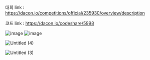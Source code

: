대회 link : https://dacon.io/competitions/official/235930/overview/description


코드 link : https://dacon.io/codeshare/5998

![image](https://user-images.githubusercontent.com/74644453/177106458-6ec79057-11bd-45d3-9d23-4261abaec4c3.png)
![image](https://user-images.githubusercontent.com/74644453/185560192-4c258b2a-99dd-4cfd-bc0f-1e25810177e0.png)

![Untitled (4)](https://user-images.githubusercontent.com/74644453/189900716-809a6dc9-50e3-4905-a1ac-36bfd57e4f69.png)

![Untitled (3)](https://user-images.githubusercontent.com/74644453/189900720-864c5a7d-2344-4109-a0bb-96d39b688d77.png)

